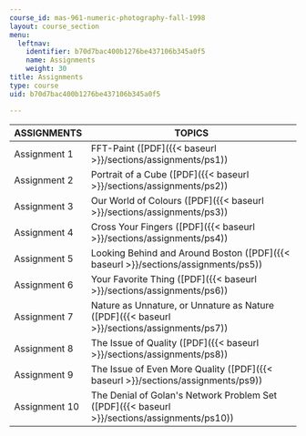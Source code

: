 ```yaml
---
course_id: mas-961-numeric-photography-fall-1998
layout: course_section
menu:
  leftnav:
    identifier: b70d7bac400b1276be437106b345a0f5
    name: Assignments
    weight: 30
title: Assignments
type: course
uid: b70d7bac400b1276be437106b345a0f5

---
```


| ASSIGNMENTS | TOPICS |
| --- | --- |
| Assignment 1 | FFT-Paint ([PDF]({{< baseurl >}}/sections/assignments/ps1)) |
| Assignment 2 | Portrait of a Cube ([PDF]({{< baseurl >}}/sections/assignments/ps2)) |
| Assignment 3 | Our World of Colours ([PDF]({{< baseurl >}}/sections/assignments/ps3)) |
| Assignment 4 | Cross Your Fingers ([PDF]({{< baseurl >}}/sections/assignments/ps4)) |
| Assignment 5 | Looking Behind and Around Boston ([PDF]({{< baseurl >}}/sections/assignments/ps5)) |
| Assignment 6 | Your Favorite Thing ([PDF]({{< baseurl >}}/sections/assignments/ps6)) |
| Assignment 7 | Nature as Unnature, or Unnature as Nature ([PDF]({{< baseurl >}}/sections/assignments/ps7)) |
| Assignment 8 | The Issue of Quality ([PDF]({{< baseurl >}}/sections/assignments/ps8)) |
| Assignment 9 | The Issue of Even More Quality ([PDF]({{< baseurl >}}/sections/assignments/ps9)) |
| Assignment 10 | The Denial of Golan's Network Problem Set ([PDF]({{< baseurl >}}/sections/assignments/ps10))